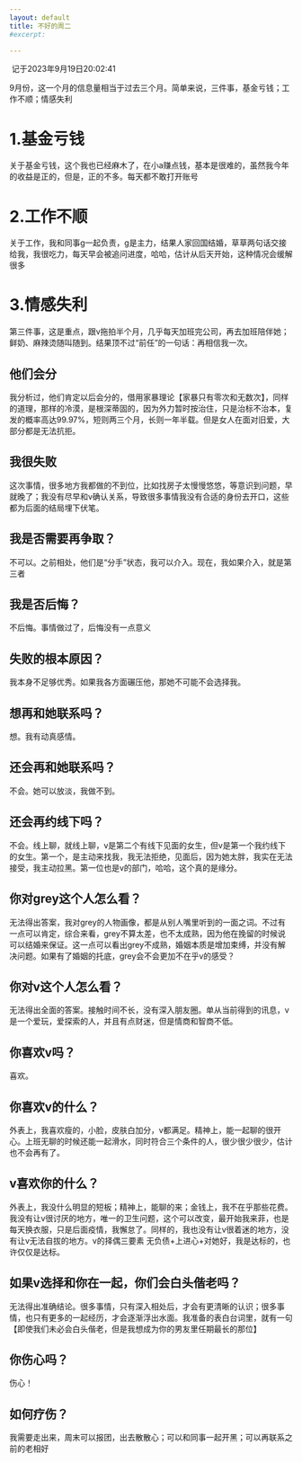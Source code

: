 ```yaml
---
layout: default
title: 不好的周二
#excerpt: 

---
```




​      记于2023年9月19日20:02:41

   9月份，这一个月的信息量相当于过去三个月。简单来说，三件事，基金亏钱；工作不顺；情感失利

# 1.基金亏钱

   关于基金亏钱，这个我也已经麻木了，在小a赚点钱，基本是很难的，虽然我今年的收益是正的，但是，正的不多。每天都不敢打开账号

# 2.工作不顺
   关于工作，我和同事g一起负责，g是主力，结果人家回国结婚，草草两句话交接给我，我很吃力，每天早会被追问进度，哈哈，估计从后天开始，这种情况会缓解很多

# 3.情感失利

   第三件事，这是重点，跟v拖拍半个月，几乎每天加班完公司，再去加班陪伴她；鲜奶、麻辣烫随叫随到。结果顶不过“前任”的一句话：再相信我一次。

##     他们会分
   我分析过，他们肯定以后会分的，借用家暴理论【家暴只有零次和无数次】，同样的道理，那样的冷漠，是根深蒂固的，因为外力暂时按治住，只是治标不治本，复发的概率高达99.97%，短则两三个月，长则一年半载。但是女人在面对旧爱，大部分都是无法抗拒。

##     我很失败
   这次事情，很多地方我都做的不到位，比如找房子太慢慢悠悠，等意识到问题，早就晚了；我没有尽早和v确认关系，导致很多事情我没有合适的身份去开口，这些都为后面的结局埋下伏笔。

##     我是否需要再争取？

   不可以。之前相处，他们是“分手”状态，我可以介入。现在，我如果介入，就是第三者

##     我是否后悔？

   不后悔。事情做过了，后悔没有一点意义

##     失败的根本原因？

   我本身不足够优秀。如果我各方面碾压他，那她不可能不会选择我。

##     想再和她联系吗？

   想。我有动真感情。

##     还会再和她联系吗？

   不会。她可以放淡，我做不到。

##     还会再约线下吗？

   不会。线上聊，就线上聊，v是第二个有线下见面的女生，但v是第一个我约线下的女生。第一个，是主动来找我，我无法拒绝，见面后，因为她太胖，我实在无法接受，我主动拉黑。第一位也是v的部门，哈哈，这个真的是缘分。
##     你对grey这个人怎么看？

   无法得出答案，我对grey的人物画像，都是从别人嘴里听到的一面之词。不过有一点可以肯定，综合来看，grey不算太差，也不太成熟，因为他在挽留的时候说可以结婚来保证。这一点可以看出grey不成熟，婚姻本质是增加束缚，并没有解决问题。如果有了婚姻的托底，grey会不会更加不在乎v的感受？
##     你对v这个人怎么看？

   无法得出全面的答案。接触时间不长，没有深入朋友圈。单从当前得到的讯息，v是一个爱玩，爱探索的人，并且有点财迷，但是情商和智商不低。
##     你喜欢v吗？

   喜欢。

##     你喜欢v的什么？

   外表上，我喜欢瘦的，小脸，皮肤白加分，v都满足。精神上，能一起聊的很开心。上班无聊的时候还能一起滑水，同时符合三个条件的人，很少很少很少，估计也不会再有了。
##     v喜欢你的什么？

   外表上，我没什么明显的短板；精神上，能聊的来；金钱上，我不在乎那些花费。我没有让v很讨厌的地方，唯一的卫生问题，这个可以改变，最开始我来菲，也是每天换衣服，只是后面疫情，我懈怠了。同样的，我也没有让v很着迷的地方，没有让v无法自拔的地方。v的择偶三要素 无负债+上进心+对她好，我是达标的，也许仅仅是达标。

##     如果v选择和你在一起，你们会白头偕老吗？

  无法得出准确结论。很多事情，只有深入相处后，才会有更清晰的认识；很多事情，也只有更多的一起经历，才会逐渐浮出水面。我准备的表白台词里，就有一句【即使我们未必会白头偕老，但是我想成为你的男友里任期最长的那位】


##     你伤心吗？

   伤心！

##     如何疗伤？

   我需要走出来，周末可以报团，出去散散心；可以和同事一起开黑；可以再联系之前的老相好